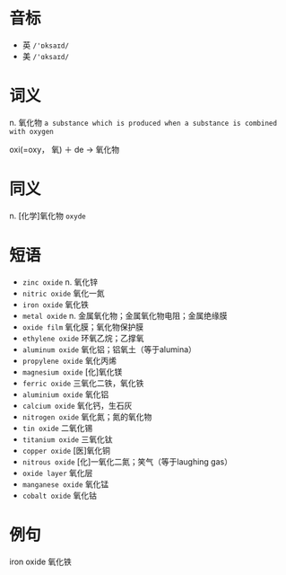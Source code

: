 # 音标

- 英 `/'ɒksaɪd/`
- 美 `/'ɑksaɪd/`

# 词义

n. 氧化物
`a substance which is produced when a substance is combined with oxygen`



oxi(=oxy， 氧) ＋ de → 氧化物

# 同义

n. [化学]氧化物
`oxyde`

# 短语

- `zinc oxide` n. 氧化锌
- `nitric oxide` 氧化一氮
- `iron oxide` 氧化铁
- `metal oxide` n. 金属氧化物；金属氧化物电阻；金属绝缘膜
- `oxide film` 氧化膜；氧化物保护膜
- `ethylene oxide` 环氧乙烷；乙撑氧
- `aluminum oxide` 氧化铝；铝氧土（等于alumina）
- `propylene oxide` 氧化丙烯
- `magnesium oxide` [化]氧化镁
- `ferric oxide` 三氧化二铁，氧化铁
- `aluminium oxide` 氧化铝
- `calcium oxide` 氧化钙，生石灰
- `nitrogen oxide` 氧化氮；氮的氧化物
- `tin oxide` 二氧化锡
- `titanium oxide` 三氧化钛
- `copper oxide` [医]氧化铜
- `nitrous oxide` [化]一氧化二氮；笑气（等于laughing gas）
- `oxide layer` 氧化层
- `manganese oxide` 氧化锰
- `cobalt oxide` 氧化钴

# 例句

iron oxide
氧化铁


